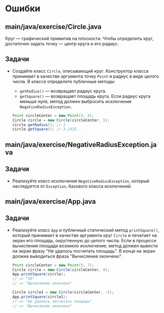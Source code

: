 # Ошибки

## main/java/exercise/Circle.java

Круг — графический примитив на плоскости. Чтобы определить круг, достаточно задать точку — центр круга и его радиус.

## Задачи

* Создайте класс `Circle`, описывающий круг. Конструктор класса принимает в качестве аргумента точку `Point` и радиус в виде целого числа. В классе определите публичные методы:

  * `getRadius()` — возвращает радиус круга.
  * `getSquare()` — возвращает площадь круга. Если радиус круга меньше нуля, метод должен выбросить исключение `NegativeRadiusException`.

  ```java
  Point circleCenter = new Point(3, 4);
  Circle circle = new Circle(circleCenter, 1);
  circle.getRadius(); // 1
  circle.getSquare(); // 3.1415...
  ```

## main/java/exercise/NegativeRadiusException.java

## Задачи

* Реализуйте класс исключения `NegativeRadiusException`, который наследуется от `Exception`, базового класса исключений.

## main/java/exercise/App.java

## Задачи

* Реализуйте класс `App` и публичный статический метод `printSquare()`, который принимает в качестве аргумента круг `Circle` и печатает на экран его площадь, округленную до целого числа. Если в процессе вычисления площади возникло исключение, метод должен вывести на экран фразу "Не удалось посчитать площадь". В конце на экран должна выводиться фраза "Вычисление окончено".

  ```java
  Point circleCenter = new Point(5, 7);
  Circle circle = new Circle(circleCenter, 4);
  App.printSquare(circle);
  // => "50"
  // => "Вычисление окончено"

  Circle circle1 = new Circle(circleCenter, -2);
  App.printSquare(circle1);
  // => "Не удалось посчитать площадь"
  // => "Вычисление окончено"
  ```
